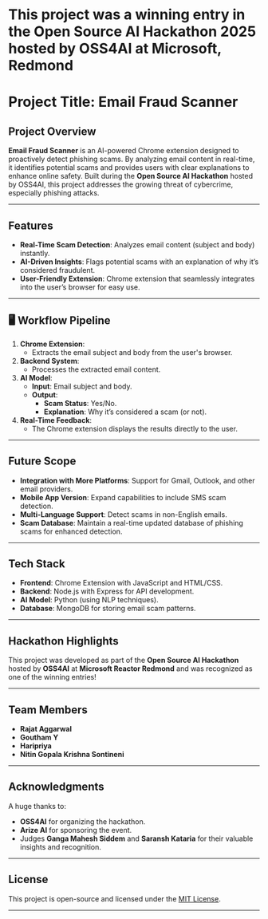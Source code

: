 # This project was a winning entry in the Open Source AI Hackathon 2025 hosted by OSS4AI at Microsoft, Redmond
# Project Title: Email Fraud Scanner  

## Project Overview  
**Email Fraud Scanner** is an AI-powered Chrome extension designed to proactively detect phishing scams. By analyzing email content in real-time, it identifies potential scams and provides users with clear explanations to enhance online safety. Built during the **Open Source AI Hackathon** hosted by OSS4AI, this project addresses the growing threat of cybercrime, especially phishing attacks.  

---

## Features  
- **Real-Time Scam Detection**: Analyzes email content (subject and body) instantly.  
- **AI-Driven Insights**: Flags potential scams with an explanation of why it’s considered fraudulent.  
- **User-Friendly Extension**: Chrome extension that seamlessly integrates into the user’s browser for easy use.  

---

## 🖥 Workflow Pipeline  
1. **Chrome Extension**:  
   - Extracts the email subject and body from the user's browser.  
2. **Backend System**:  
   - Processes the extracted email content.  
3. **AI Model**:  
   - **Input**: Email subject and body.  
   - **Output**:  
      - **Scam Status**: Yes/No.  
      - **Explanation**: Why it’s considered a scam (or not).  
4. **Real-Time Feedback**:  
   - The Chrome extension displays the results directly to the user.  

---

## Future Scope  
- **Integration with More Platforms**: Support for Gmail, Outlook, and other email providers.  
- **Mobile App Version**: Expand capabilities to include SMS scam detection.  
- **Multi-Language Support**: Detect scams in non-English emails.  
- **Scam Database**: Maintain a real-time updated database of phishing scams for enhanced detection.  

---

## Tech Stack  
- **Frontend**: Chrome Extension with JavaScript and HTML/CSS.  
- **Backend**: Node.js with Express for API development.  
- **AI Model**: Python (using NLP techniques).  
- **Database**: MongoDB for storing email scam patterns.  

---

## Hackathon Highlights  
This project was developed as part of the **Open Source AI Hackathon** hosted by **OSS4AI** at **Microsoft Reactor Redmond** and was recognized as one of the winning entries!  

---

## Team Members    
- **Rajat Aggarwal**  
- **Goutham Y**  
- **Haripriya**  
- **Nitin Gopala Krishna Sontineni**

---

## Acknowledgments  
A huge thanks to:  
- **OSS4AI** for organizing the hackathon.  
- **Arize AI** for sponsoring the event.  
- Judges **Ganga Mahesh Siddem** and **Saransh Kataria** for their valuable insights and recognition.  

---

## License  
This project is open-source and licensed under the [MIT License](LICENSE).  

---
